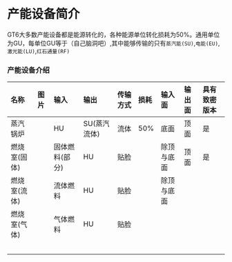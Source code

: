 # 产能设备简介

GT6大多数产能设备都是能源转化的，各种能源单位转化损耗为50%。通用单位为GU，每单位GU等于（自己脑洞吧）,其中能够传输的只有`蒸汽能(SU)`,`电能(EU)`,`激光能(LU)`,`红石通量(RF)`

### 产能设备介绍

| 名称 | 图片 | 输入 | 输出 | 传输方式 | 损耗 | 输入面 | 输出面 | 具有致密版本 |
| :--- | :--- | :--- | :--- | :--- | :--- | :--- | :--- | :--- |
| 蒸汽锅炉 |  | HU | SU\(蒸汽流体\) | 流体 | 50% | 底面 | 顶面 | 是 |
| 燃烧室\(固体\) |  | 固体燃料\(部分\) | HU | 贴脸 |  | 除顶与底面 | 顶面 | 是 |
| 燃烧室\(流体\) |  | 流体燃料 | HU | 贴脸 |  | 除顶与底面 |  |  |
| 燃烧室\(气体\) |  | 气体燃料 | HU | 贴脸 |  |  |  |  |
|  |  |  |  |  |  |  |  |  |
|  |  |  |  |  |  |  |  |  |
|  |  |  |  |  |  |  |  |  |
|  |  |  |  |  |  |  |  |  |
|  |  |  |  |  |  |  |  |  |



